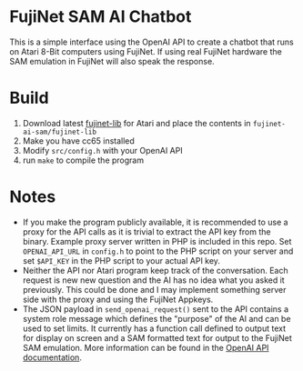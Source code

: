 # FujiNet SAM AI Chatbot

This is a simple interface using the OpenAI API to create a chatbot that runs on Atari 8-Bit computers using FujiNet. If using real FujiNet hardware the SAM emulation in FujiNet will also speak the response.

# Build

1. Download latest [fujinet-lib](https://github.com/FujiNetWIFI/fujinet-lib/releases) for Atari and place the contents in `fujinet-ai-sam/fujinet-lib`
2. Make you have cc65 installed
3. Modify `src/config.h` with your OpenAI API
4. run `make` to compile the program

# Notes

 * If you make the program publicly available, it is recommended to use a proxy for the API calls as it is trivial to extract the API key from the binary. Example proxy server written in PHP is included in this repo. Set `OPENAI_API_URL` in `config.h` to point to the PHP script on your server and set `$API_KEY` in the PHP script to your actual API key.
 * Neither the API nor Atari program keep track of the conversation. Each request is new new question and the AI has no idea what you asked it previously. This could be done and I may implement something server side with the proxy and using the FujiNet Appkeys.
 * The JSON payload in `send_openai_request()` sent to the API contains a system role message which defines the "purpose" of the AI and can be used to set limits. It currently has a function call defined to output text for display on screen and a SAM formatted text for output to the FujiNet SAM emulation. More information can be found in the [OpenAI API documentation](https://platform.openai.com/docs/overview).